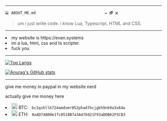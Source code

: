 


<hr>

<code>💻 ABOUT_ME.md&lrm;&nbsp;&lrm;&nbsp;&lrm;&nbsp;&lrm;&nbsp;&lrm;&nbsp;&lrm;&nbsp;&lrm;&nbsp;&lrm;&nbsp;&lrm;&nbsp;&lrm;&nbsp;&lrm;&nbsp;&lrm;&nbsp;&lrm;&nbsp;&lrm;&nbsp;&lrm;&nbsp;&lrm;&nbsp;&lrm;&nbsp;&lrm;&nbsp;&lrm;&nbsp;&lrm;&nbsp;&lrm;&nbsp;&lrm;&nbsp;&lrm;&nbsp;&lrm;&nbsp;&lrm;&nbsp;&lrm;&nbsp;&lrm;&nbsp;&lrm;&nbsp;&lrm;&nbsp;&lrm;&nbsp;&lrm;&nbsp;🗕 🗗 🗙</code>

>  um i just write code. i know Lua, Typescript, HTML and CSS.

<hr>

<li> my website is https://evan.systems </li>
<li> im a lua, html, css and ts scripter. </li>
<li> fuck you </li>

<hr>

[![Top Langs](https://github-readme-stats.vercel.app/api/top-langs/?username=evannnns&layout=compact)](https://github.com/anuraghazra/github-readme-stats)

[![Anurag's GitHub stats](https://github-readme-stats.vercel.app/api?username=evannnns)](https://github.com/anuraghazra/github-readme-stats)

<hr>

give me money in paypal in my website nerd

actually give me money here 
<li> <img src="https://icons.iconarchive.com/icons/cjdowner/cryptocurrency-flat/1024/Bitcoin-BTC-icon.png" length="19" width="19"> BTC: <code> bc1qvhllk724amdvmr052phad7hcjgkh9nk9a3x64a </code>  </li>
<li> <img src="https://upload.wikimedia.org/wikipedia/commons/thumb/6/6f/Ethereum-icon-purple.svg/480px-Ethereum-icon-purple.svg.png" length="19" width="19"> ETH: <code> 0xAD74800e1fc0518B7a3A47b921F93aDDB62F5CB3 </code> </li>
